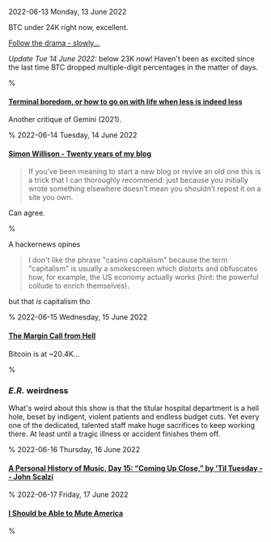 2022-06-13 Monday, 13 June 2022

BTC under 24K right now, excellent.

[Follow the drama - slowly...](https://gerikson.com/btcticker/index.html)

*Update Tue 14 June 2022:* below 23K now! Haven't been as excited since the last time BTC dropped multiple-digit percentages in the matter of days. 

%

#### [Terminal boredom, or how to go on with life when less is indeed less][terminal-boredom]

Another critique of Gemini (2021). 

[terminal-boredom]: https://applied-langua.ge/posts/terminal-boredom.html

%
2022-06-14 Tuesday, 14 June 2022

#### [Simon Willison - Twenty years of my blog][twenty-years]

> If you’ve been meaning to start a new blog or revive an old one this is a trick that I can thoroughly recommend: just because you initially wrote something elsewhere doesn’t mean you shouldn’t repost it on a site you own.

Can agree.

[twenty-years]: https://simonwillison.net/2022/Jun/12/twenty-years/

%

A hackernews opines

> I don't like the phrase "casino capitalism" because the term "capitalism" is usually a smokescreen which distorts and obfuscates how, for example, the US economy actually works (hint: the powerful collude to enrich themselves). 

but that *is* capitalism tho

%
2022-06-15 Wednesday, 15 June 2022

#### [The Margin Call from Hell](https://fortune.com/2022/05/04/michael-saylor-microstrategy-margin-call-bitcoin/)

Bitcoin is at ~20.4K... 

%

### *E.R.* weirdness

What's weird about this show is that the titular hospital department is a hell hole, beset by indigent, violent patients and endless budget cuts. Yet every one of the dedicated, talented staff make huge sacrifices to keep working there. At least until a tragic illness or accident finishes them off.

%
2022-06-16 Thursday, 16 June 2022

#### [A Personal History of Music, Day 15: “Coming Up Close,” by 'Til Tuesday -- John Scalzi][whatever-aimee-mann]

[whatever-aimee-mann]: https://whatever.scalzi.com/2022/06/15/a-personal-history-of-music-day-15-coming-up-close-by-til-tuesday/

%
2022-06-17 Friday, 17 June 2022

#### [I Should be Able to Mute America][gawker-mute-yanks]

[gawker-mute-yanks]: https://www.gawker.com/culture/i-should-be-able-to-mute-america

%
